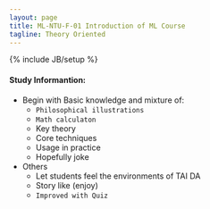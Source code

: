 ```yaml
---
layout: page
title: ML-NTU-F-01 Introduction of ML Course
tagline: Theory Oriented 
---
```

{% include JB/setup %}

#### Study Informantion:
- Begin with Basic knowledge and mixture of:
    - `Philosophical illustrations`
    - `Math calculaton`
    - Key theory
    - Core techniques
    - Usage in practice
    - Hopefully joke
- Others
    - Let students feel the environments of TAI DA
    - Story like (enjoy)
    - `Improved with Quiz`

